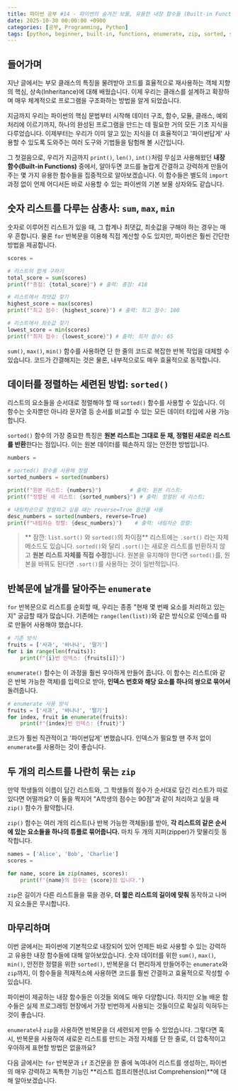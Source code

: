 ```yaml
---
title: 파이썬 공부 #14 - 파이썬의 숨겨진 보물, 유용한 내장 함수들 (Built-in Functions)
date: 2025-10-30 00:00:00 +0900
categories: [공부, Programming, Python]
tags: [python, beginner, built-in, functions, enumerate, zip, sorted, sum, max, min]
---
```


## 들어가며

지난 글에서는 부모 클래스의 특징을 물려받아 코드를 효율적으로 재사용하는 객체 지향의 핵심, 상속(Inheritance)에 대해 배웠습니다. 이제 우리는 클래스를 설계하고 확장하며 매우 체계적으로 프로그램을 구조화하는 방법을 알게 되었습니다.

지금까지 우리는 파이썬의 핵심 문법부터 시작해 데이터 구조, 함수, 모듈, 클래스, 예외 처리에 이르기까지, 하나의 완성된 프로그램을 만드는 데 필요한 거의 모든 기초 지식을 다루었습니다. 이제부터는 우리가 이미 알고 있는 지식을 더 효율적이고 '파이썬답게' 사용할 수 있도록 도와주는 여러 도구와 기법들을 탐험해 볼 시간입니다.

그 첫걸음으로, 우리가 지금까지 `print()`, `len()`, `int()`처럼 무심코 사용해왔던 **내장 함수(Built-in Functions)** 중에서, 알아두면 코드를 놀랍게 간결하고 강력하게 만들어주는 몇 가지 유용한 함수들을 집중적으로 알아보겠습니다. 이 함수들은 별도의 `import` 과정 없이 언제 어디서든 바로 사용할 수 있는 파이썬의 기본 보물 상자와도 같습니다.

## 숫자 리스트를 다루는 삼총사: `sum`, `max`, `min`

숫자로 이루어진 리스트가 있을 때, 그 합계나 최댓값, 최솟값을 구해야 하는 경우는 매우 흔합니다. 물론 `for` 반복문을 이용해 직접 계산할 수도 있지만, 파이썬은 훨씬 간단한 방법을 제공합니다.

```python
scores =

# 리스트의 합계 구하기
total_score = sum(scores)
print(f"총점: {total_score}") # 출력: 총점: 418

# 리스트에서 최댓값 찾기
highest_score = max(scores)
print(f"최고 점수: {highest_score}") # 출력: 최고 점수: 100

# 리스트에서 최솟값 찾기
lowest_score = min(scores)
print(f"최저 점수: {lowest_score}") # 출력: 최저 점수: 65
```
`sum()`, `max()`, `min()` 함수를 사용하면 단 한 줄의 코드로 복잡한 반복 작업을 대체할 수 있습니다. 코드가 간결해지는 것은 물론, 내부적으로도 매우 효율적으로 동작합니다.

## 데이터를 정렬하는 세련된 방법: `sorted()`

리스트의 요소들을 순서대로 정렬해야 할 때 `sorted()` 함수를 사용할 수 있습니다. 이 함수는 숫자뿐만 아니라 문자열 등 순서를 비교할 수 있는 모든 데이터 타입에 사용 가능합니다.

`sorted()` 함수의 가장 중요한 특징은 **원본 리스트는 그대로 둔 채, 정렬된 새로운 리스트를 반환**한다는 점입니다. 이는 원본 데이터를 훼손하지 않는 안전한 방법입니다.

```python
numbers =

# sorted() 함수를 사용해 정렬
sorted_numbers = sorted(numbers)

print(f"원본 리스트: {numbers}")         # 출력: 원본 리스트:
print(f"정렬된 새 리스트: {sorted_numbers}") # 출력: 정렬된 새 리스트:

# 내림차순으로 정렬하고 싶을 때는 reverse=True 옵션을 사용
desc_numbers = sorted(numbers, reverse=True)
print(f"내림차순 정렬: {desc_numbers}")    # 출력: 내림차순 정렬:
```
> ** 잠깐: `list.sort()` 와 `sorted()`의 차이점**
> 리스트에는 `.sort()` 라는 자체 메소드도 있습니다. `sorted()`와 달리 `.sort()`는 새로운 리스트를 반환하지 않고 **원본 리스트 자체를 직접 수정**합니다. 원본을 유지해야 한다면 `sorted()`를, 원본을 바꿔도 된다면 `.sort()`를 사용하는 것이 일반적입니다.

## 반복문에 날개를 달아주는 `enumerate`

`for` 반복문으로 리스트를 순회할 때, 우리는 종종 "현재 몇 번째 요소를 처리하고 있는지" 궁금할 때가 많습니다. 기존에는 `range(len(list))`와 같은 방식으로 인덱스를 따로 만들어 사용해야 했습니다.

```python
# 기존 방식
fruits = ['사과', '바나나', '딸기']
for i in range(len(fruits)):
    print(f"{i}번 인덱스: {fruits[i]}")
```
`enumerate()` 함수는 이 과정을 훨씬 우아하게 만들어 줍니다. 이 함수는 리스트(와 같은 반복 가능한 객체)를 입력으로 받아, **인덱스 번호와 해당 요소를 하나의 쌍으로 묶어서** 돌려줍니다.

```python
# enumerate 사용 방식
fruits = ['사과', '바나나', '딸기']
for index, fruit in enumerate(fruits):
    print(f"{index}번 인덱스: {fruit}")
```
코드가 훨씬 직관적이고 '파이썬답게' 변했습니다. 인덱스가 필요할 땐 주저 없이 `enumerate`를 사용하는 것이 좋습니다.

## 두 개의 리스트를 나란히 묶는 `zip`

만약 학생들의 이름이 담긴 리스트와, 그 학생들의 점수가 순서대로 담긴 리스트가 따로 있다면 어떨까요? 이 둘을 짝지어 "A학생의 점수는 90점"과 같이 처리하고 싶을 때 `zip()` 함수가 활약합니다.

`zip()` 함수는 여러 개의 리스트(나 반복 가능한 객체들)를 받아, **각 리스트의 같은 순서에 있는 요소들을 하나의 튜플로 묶어줍니다.** 마치 두 개의 지퍼(zipper)가 맞물리듯 동작합니다.

```python
names = ['Alice', 'Bob', 'Charlie']
scores =

for name, score in zip(names, scores):
    print(f"{name}의 점수는 {score}점 입니다.")
```
`zip`은 길이가 다른 리스트들을 묶을 경우, **더 짧은 리스트의 길이에 맞춰** 동작하고 나머지 요소들은 무시합니다.

## 마무리하며

이번 글에서는 파이썬에 기본적으로 내장되어 있어 언제든 바로 사용할 수 있는 강력하고 유용한 내장 함수들에 대해 알아보았습니다. 숫자 데이터를 위한 `sum()`, `max()`, `min()`, 안전한 정렬을 위한 `sorted()`, 반복문을 더 편리하게 만들어주는 `enumerate`와 `zip`까지, 이 함수들을 적재적소에 사용하면 코드를 훨씬 간결하고 효율적으로 작성할 수 있습니다.

파이썬이 제공하는 내장 함수들은 이것들 외에도 매우 다양합니다. 하지만 오늘 배운 함수들은 실제 프로그래밍 현장에서 가장 빈번하게 사용되는 것들이므로 확실히 익혀두는 것이 좋습니다.

`enumerate`나 `zip`을 사용하면 반복문을 더 세련되게 만들 수 있었습니다. 그렇다면 혹시, 반복문을 사용하여 새로운 리스트를 만드는 과정 자체를 단 한 줄로, 더 압축적이고 우아하게 표현할 방법은 없을까요?

다음 글에서는 `for` 반복문과 `if` 조건문을 한 줄에 녹여내어 리스트를 생성하는, 파이썬의 매우 강력하고 독특한 기능인 **리스트 컴프리헨션(List Comprehension)**에 대해 알아보겠습니다.